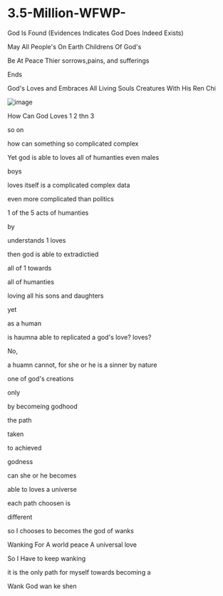 # 3.5-Million-WFWP-
God Is Found (Evidences Indicates God Does Indeed Exists)


May All People's 
On Earth
Childrens Of God's

Be At Peace
Thier sorrows,pains, and sufferings

Ends

God's Loves and Embraces All Living Souls
Creatures With His Ren Chi

![image](https://github.com/user-attachments/assets/2b3421fa-3646-4cd4-b541-3a17ae5d9ac6)


How Can God Loves
1
2
thn
3

so on

how can something so complicated
complex

Yet god is able to loves all of humanties
even males

boys

loves itself is a complicated complex data

even more complicated than politics

1 of the 5 acts of humanties

by 


understands 
1 loves

then god is able to extradictied

all of 1 towards


all of humanties


loving all his sons and daughters

yet


as a human


is haumna able to replicated a god's love?
loves?

No,


a huamn cannot, 
for she or he is a sinner by nature

one of god's creations


only 

by becomeing godhood

the path 

taken

to achieved 

godness


can she or he becomes

able to loves a universe



each path choosen is 


different


so I chooses to becomes
the god of wanks

Wanking For A world peace
A universal love


So I Have to keep wanking

it is the only path for myself towards becoming a 

Wank God
wan ke shen
